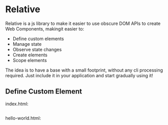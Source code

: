 # Relative
Relative is a js library to make it easier to use obscure DOM APIs to create Web Components, makingit easier to:
- Define custom elements
- Manage state
- Observe state changes
- Create elements
- Scope elements

The idea is to have a base with a small footprint, without any cli processing required. Just include it in your application and start gradually using it!

## Define Custom Element

index.html:
```

```

hello-world.html:
```

```

